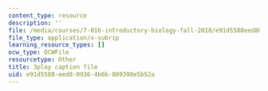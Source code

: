 ```yaml
---
content_type: resource
description: ''
file: /media/courses/7-016-introductory-biology-fall-2018/e91d5588eed809364b6b809398e5b52a_KlVHqq38KJU.srt
file_type: application/x-subrip
learning_resource_types: []
ocw_type: OCWFile
resourcetype: Other
title: 3play caption file
uid: e91d5588-eed8-0936-4b6b-809398e5b52a
---
```

